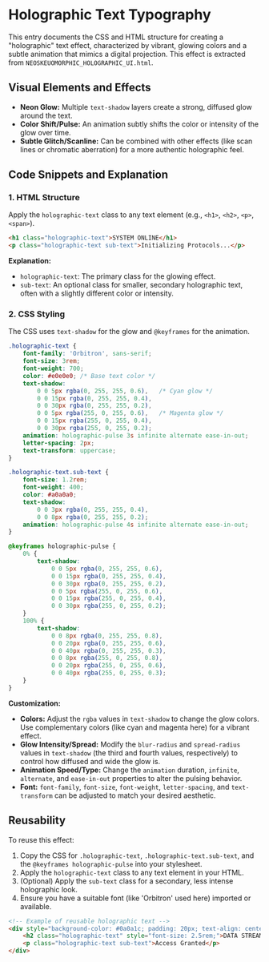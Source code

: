 # Holographic Text Typography

This entry documents the CSS and HTML structure for creating a "holographic" text effect, characterized by vibrant, glowing colors and a subtle animation that mimics a digital projection. This effect is extracted from `NEOSKEUOMORPHIC_HOLOGRAPHIC_UI.html`.

## Visual Elements and Effects

*   **Neon Glow:** Multiple `text-shadow` layers create a strong, diffused glow around the text.
*   **Color Shift/Pulse:** An animation subtly shifts the color or intensity of the glow over time.
*   **Subtle Glitch/Scanline:** Can be combined with other effects (like scan lines or chromatic aberration) for a more authentic holographic feel.

## Code Snippets and Explanation

### 1. HTML Structure

Apply the `holographic-text` class to any text element (e.g., `<h1>`, `<h2>`, `<p>`, `<span>`).

```html
<h1 class="holographic-text">SYSTEM ONLINE</h1>
<p class="holographic-text sub-text">Initializing Protocols...</p>
```

**Explanation:**
*   `holographic-text`: The primary class for the glowing effect.
*   `sub-text`: An optional class for smaller, secondary holographic text, often with a slightly different color or intensity.

### 2. CSS Styling

The CSS uses `text-shadow` for the glow and `@keyframes` for the animation.

```css
.holographic-text {
    font-family: 'Orbitron', sans-serif;
    font-size: 3rem;
    font-weight: 700;
    color: #e0e0e0; /* Base text color */
    text-shadow:
        0 0 5px rgba(0, 255, 255, 0.6),   /* Cyan glow */
        0 0 15px rgba(0, 255, 255, 0.4),
        0 0 30px rgba(0, 255, 255, 0.2),
        0 0 5px rgba(255, 0, 255, 0.6),   /* Magenta glow */
        0 0 15px rgba(255, 0, 255, 0.4),
        0 0 30px rgba(255, 0, 255, 0.2);
    animation: holographic-pulse 3s infinite alternate ease-in-out;
    letter-spacing: 2px;
    text-transform: uppercase;
}

.holographic-text.sub-text {
    font-size: 1.2rem;
    font-weight: 400;
    color: #a0a0a0;
    text-shadow:
        0 0 3px rgba(0, 255, 255, 0.4),
        0 0 8px rgba(0, 255, 255, 0.2);
    animation: holographic-pulse 4s infinite alternate ease-in-out;
}

@keyframes holographic-pulse {
    0% {
        text-shadow:
            0 0 5px rgba(0, 255, 255, 0.6),
            0 0 15px rgba(0, 255, 255, 0.4),
            0 0 30px rgba(0, 255, 255, 0.2),
            0 0 5px rgba(255, 0, 255, 0.6),
            0 0 15px rgba(255, 0, 255, 0.4),
            0 0 30px rgba(255, 0, 255, 0.2);
    }
    100% {
        text-shadow:
            0 0 8px rgba(0, 255, 255, 0.8),
            0 0 20px rgba(0, 255, 255, 0.6),
            0 0 40px rgba(0, 255, 255, 0.3),
            0 0 8px rgba(255, 0, 255, 0.8),
            0 0 20px rgba(255, 0, 255, 0.6),
            0 0 40px rgba(255, 0, 255, 0.3);
    }
}
```

**Customization:**
*   **Colors:** Adjust the `rgba` values in `text-shadow` to change the glow colors. Use complementary colors (like cyan and magenta here) for a vibrant effect.
*   **Glow Intensity/Spread:** Modify the `blur-radius` and `spread-radius` values in `text-shadow` (the third and fourth values, respectively) to control how diffused and wide the glow is.
*   **Animation Speed/Type:** Change the `animation` duration, `infinite`, `alternate`, and `ease-in-out` properties to alter the pulsing behavior.
*   **Font:** `font-family`, `font-size`, `font-weight`, `letter-spacing`, and `text-transform` can be adjusted to match your desired aesthetic.

## Reusability

To reuse this effect:

1.  Copy the CSS for `.holographic-text`, `.holographic-text.sub-text`, and the `@keyframes holographic-pulse` into your stylesheet.
2.  Apply the `holographic-text` class to any text element in your HTML.
3.  (Optional) Apply the `sub-text` class for a secondary, less intense holographic look.
4.  Ensure you have a suitable font (like 'Orbitron' used here) imported or available.

```html
<!-- Example of reusable holographic text -->
<div style="background-color: #0a0a1c; padding: 20px; text-align: center;">
    <h2 class="holographic-text" style="font-size: 2.5rem;">DATA STREAM</h2>
    <p class="holographic-text sub-text">Access Granted</p>
</div>
```